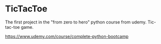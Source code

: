 # TicTacToe

The first project in the "from zero to hero" python course from udemy. Tic-tac-toe game.

https://www.udemy.com/course/complete-python-bootcamp
